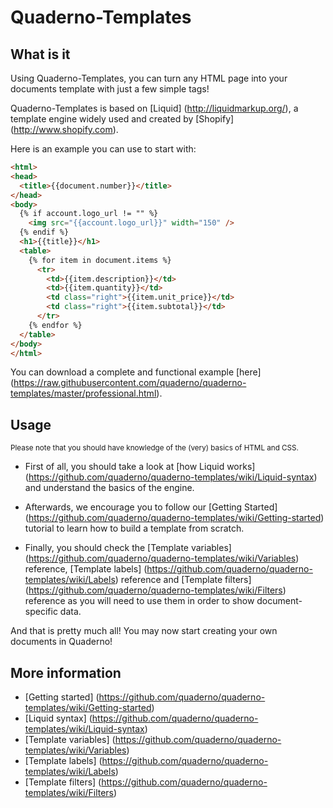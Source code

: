 # Quaderno-Templates
## What is it
Using Quaderno-Templates, you can turn any HTML page into your documents template with just a few simple tags!

Quaderno-Templates is based on [Liquid] (http://liquidmarkup.org/), a template engine widely used and created by [Shopify] (http://www.shopify.com).

Here is an example you can use to start with:
```html
<html>
<head>  
  <title>{{document.number}}</title>  
</head>
<body>
  {% if account.logo_url != "" %}
    <img src="{{account.logo_url}}" width="150" />
  {% endif %}
  <h1>{{title}}</h1>
  <table>
    {% for item in document.items %}
      <tr>
        <td>{{item.description}}</td>
        <td>{{item.quantity}}</td>
        <td class="right">{{item.unit_price}}</td>
        <td class="right">{{item.subtotal}}</td>
      </tr>
    {% endfor %}
  </table>
</body>
</html>
```
You can download a complete and functional example [here] (https://raw.githubusercontent.com/quaderno/quaderno-templates/master/professional.html).

## Usage
<sub>Please note that you should have knowledge of the (very) basics of HTML and CSS.</sub>
* First of all, you should take a look at [how Liquid works] (https://github.com/quaderno/quaderno-templates/wiki/Liquid-syntax) and understand the basics of the engine.
 
* Afterwards, we encourage you to follow our [Getting Started] (https://github.com/quaderno/quaderno-templates/wiki/Getting-started) tutorial to learn how to build a template from scratch.

* Finally, you should check the [Template variables] (https://github.com/quaderno/quaderno-templates/wiki/Variables) reference, [Template labels] (https://github.com/quaderno/quaderno-templates/wiki/Labels) reference and [Template filters] (https://github.com/quaderno/quaderno-templates/wiki/Filters) reference as you will need to use them in order to show document-specific data.

And that is pretty much all! You may now start creating your own documents in Quaderno!

## More information
* [Getting started] (https://github.com/quaderno/quaderno-templates/wiki/Getting-started)
* [Liquid syntax] (https://github.com/quaderno/quaderno-templates/wiki/Liquid-syntax)
* [Template variables] (https://github.com/quaderno/quaderno-templates/wiki/Variables)
* [Template labels] (https://github.com/quaderno/quaderno-templates/wiki/Labels)
* [Template filters] (https://github.com/quaderno/quaderno-templates/wiki/Filters)
